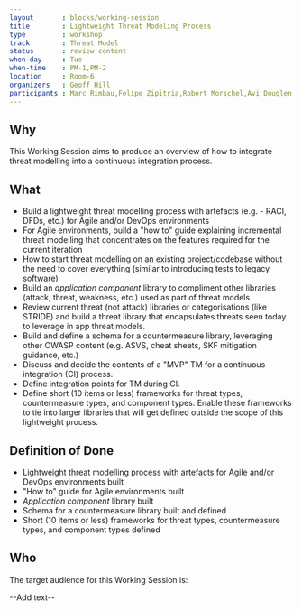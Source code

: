 ```yaml
---
layout       : blocks/working-session
title        : Lightweight Threat Modeling Process
type         : workshop
track        : Threat Model
status       : review-content
when-day     : Tue
when-time    : PM-1,PM-2
location     : Room-6
organizers   : Geoff Hill
participants : Marc Rimbau,Felipe Zipitria,Robert Morschel,Avi Douglen,Stephen de Vries,Irene Michlin
---
```


## Why

This Working Session aims to produce an overview of how to integrate threat modelling into a continuous integration process.


## What 

- Build a lightweight threat modelling process with artefacts (e.g. - RACI, DFDs, etc.) for Agile and/or DevOps environments
- For Agile environments, build a "how to" guide explaining incremental threat modelling that concentrates on the features required for the current iteration
- How to start threat modelling on an existing project/codebase without the need to cover everything (similar to introducing tests to legacy software)
- Build an *application component* library to compliment other libraries (attack, threat, weakness, etc.) used as part of threat models
- Review current threat (not attack) libraries or categorisations (like STRIDE) and build a threat library that encapsulates threats seen today to leverage in app threat models.
- Build and define a schema for a countermeasure library, leveraging other OWASP content (e.g. ASVS, cheat sheets, SKF mitigation guidance, etc.)
- Discuss and decide the contents of a "MVP" TM for a continuous integration (CI) process.
- Define integration points for TM during CI.
- Define short (10 items or less) frameworks for threat types, countermeasure types, and component types. Enable these frameworks to tie into larger libraries that will get defined outside the scope of this lightweight process.

## Definition of Done

- Lightweight threat modelling process with artefacts for Agile and/or DevOps environments built
- "How to" guide for Agile environments built
- *Application component* library built
- Schema for a countermeasure library built and defined
- Short (10 items or less) frameworks for threat types, countermeasure types, and component types defined

## Who

The target audience for this Working Session is:

--Add text--
